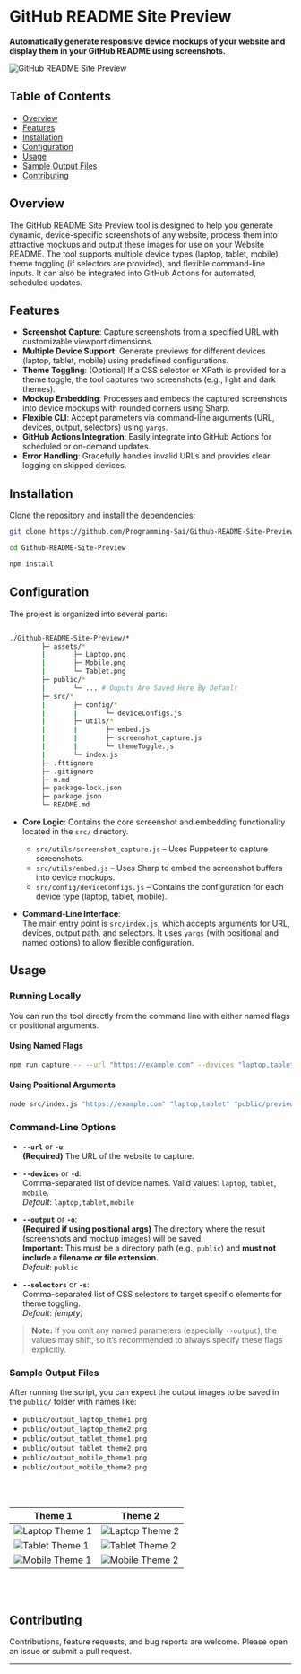 # GitHub README Site Preview

**Automatically generate responsive device mockups of your website and display them in your GitHub README using screenshots.**

<!-- PLACEHOLDER: Add a demo banner or screenshot here -->

![GitHub README Site Preview](./public/output_laptop_theme1.png)

## Table of Contents

- [Overview](#overview)
- [Features](#features)
- [Installation](#installation)
- [Configuration](#configuration)
- [Usage](#usage)
- [Sample Output Files](#sample-output-files)
- [Contributing](#contributing)

## Overview

The GitHub README Site Preview tool is designed to help you generate dynamic, device-specific screenshots of any website, process them into attractive mockups and output these images for use on your Website README. The tool supports multiple device types (laptop, tablet, mobile), theme toggling (if selectors are provided), and flexible command-line inputs. It can also be integrated into GitHub Actions for automated, scheduled updates.

## Features

- **Screenshot Capture**: Capture screenshots from a specified URL with customizable viewport dimensions.
- **Multiple Device Support**: Generate previews for different devices (laptop, tablet, mobile) using predefined configurations.
- **Theme Toggling**: (Optional) If a CSS selector or XPath is provided for a theme toggle, the tool captures two screenshots (e.g., light and dark themes).
- **Mockup Embedding**: Processes and embeds the captured screenshots into device mockups with rounded corners using Sharp.
- **Flexible CLI**: Accept parameters via command-line arguments (URL, devices, output, selectors) using `yargs`.
- **GitHub Actions Integration**: Easily integrate into GitHub Actions for scheduled or on-demand updates.
- **Error Handling**: Gracefully handles invalid URLs and provides clear logging on skipped devices.

## Installation

Clone the repository and install the dependencies:

```bash
git clone https://github.com/Programming-Sai/Github-README-Site-Preview.git

cd Github-README-Site-Preview

npm install
```

## Configuration

The project is organized into several parts:

```bash

./Github-README-Site-Preview/*
        ├─ assets/*
        |       ├─ Laptop.png
        |       ├─ Mobile.png
        |       └─ Tablet.png
        ├─ public/*
        |       └─ ... # Ouputs Are Saved Here By Default
        ├─ src/*
        |       ├─ config/*
        |       |       └─ deviceConfigs.js
        |       ├─ utils/*
        |       |       ├─ embed.js
        |       |       ├─ screenshot_capture.js
        |       |       └─ themeToggle.js
        |       └─ index.js
        ├─ .fttignore
        ├─ .gitignore
        ├─ m.md
        ├─ package-lock.json
        ├─ package.json
        └─ README.md

```

- **Core Logic**: Contains the core screenshot and embedding functionality located in the `src/` directory.

  - `src/utils/screenshot_capture.js` – Uses Puppeteer to capture screenshots.
  - `src/utils/embed.js` – Uses Sharp to embed the screenshot buffers into device mockups.
  - `src/config/deviceConfigs.js` – Contains the configuration for each device type (laptop, tablet, mobile).

- **Command-Line Interface**:  
  The main entry point is `src/index.js`, which accepts arguments for URL, devices, output path, and selectors. It uses `yargs` (with positional and named options) to allow flexible configuration.

## Usage

### Running Locally

You can run the tool directly from the command line with either named flags or positional arguments.

#### **Using Named Flags**

```bash
npm run capture -- --url "https://example.com" --devices "laptop,tablet" --output "public/preview.png" --selectors ".btn-toggle-selector1,.btn-toggle-selector2"
```

#### **Using Positional Arguments**

```bash
node src/index.js "https://example.com" "laptop,tablet" "public/preview.png" ".btn-toggle-selector1,.btn-toggle-selector2"
```

### Command-Line Options

- **`--url`** or **`-u`**:  
  **(Required)** The URL of the website to capture.

- **`--devices`** or **`-d`**:  
  Comma-separated list of device names. Valid values: `laptop`, `tablet`, `mobile`.  
  _Default_: `laptop,tablet,mobile`

- **`--output`** or **`-o`**:  
  **(Required if using positional args)** The directory where the result (screenshots and mockup images) will be saved.  
  **Important:** This must be a directory path (e.g., `public`) and **must not include a filename or file extension.**  
  _Default_: `public`

- **`--selectors`** or **`-s`**:  
  Comma-separated list of CSS selectors to target specific elements for theme toggling.  
  _Default_: _(empty)_

> **Note:** If you omit any named parameters (especially `--output`), the values may shift, so it’s recommended to always specify these flags explicitly.

### Sample Output Files

After running the script, you can expect the output images to be saved in the `public/` folder with names like:

- `public/output_laptop_theme1.png`
- `public/output_laptop_theme2.png`
- `public/output_tablet_theme1.png`
- `public/output_tablet_theme2.png`
- `public/output_mobile_theme1.png`
- `public/output_mobile_theme2.png`

<!-- PLACEHOLDER: Add images of the final outputs for each device here -->
<p align='center'>
<br>
<br>

| Theme 1                                              | Theme 2                                              |
| ---------------------------------------------------- | ---------------------------------------------------- |
| ![Laptop Theme 1](./public/output_laptop_theme1.png) | ![Laptop Theme 2](./public/output_laptop_theme2.png) |
| ![Tablet Theme 1](./public/output_tablet_theme1.png) | ![Tablet Theme 2](./public/output_tablet_theme2.png) |
| ![Mobile Theme 1](./public/output_mobile_theme1.png) | ![Mobile Theme 2](./public/output_mobile_theme2.png) |

<br>
<br>
</p>

<!-- ## GitHub Actions Integration

You can integrate this tool into GitHub Actions to automatically generate and update previews. Below is an example workflow file (`.github/workflows/screenshot-capture.yml`):

```yaml
name: Screenshot Capture

on:
  workflow_dispatch:
    inputs:
      url:
        description: 'The URL to capture'
        required: true
        default: 'https://example.com'
      devices:
        description: 'Comma-separated list of devices (e.g., laptop,tablet,mobile)'
        required: true
        default: 'laptop,tablet,mobile'
      output:
        description: 'Path to save the screenshot'
        required: false
        default: 'public/preview.png'
      selectors:
        description: 'Comma-separated list of CSS selectors'
        required: false
        default: ''
jobs:
  generate:
    runs-on: ubuntu-latest
    timeout-minutes: 10

    steps:
      - name: Checkout Repository
        uses: actions/checkout@v3

      - name: Setup Node.js
        uses: actions/setup-node@v3
        with:
          node-version: '16'

      - name: Install Dependencies
        run: npm install

      - name: Run Screenshot Capture Logic
        run: |
          node src/index.js --url "${{ github.event.inputs.url }}" --devices "${{ github.event.inputs.devices }}" --output "${{ github.event.inputs.output }}" --selectors "${{ github.event.inputs.selectors }}"
```

In this workflow:
- The user can trigger the workflow manually using `workflow_dispatch` inputs.
- The specified URL, devices, output path, and selectors are passed to the tool.
- The tool generates the screenshots and mockup images in the `public/` folder.
- You can later use another step (or a separate workflow) to publish these images (for example, using [peaceiris/actions-gh-pages](https://github.com/peaceiris/actions-gh-pages)). -->

## Contributing

Contributions, feature requests, and bug reports are welcome. Please open an issue or submit a pull request.

<!-- ## License

This project is licensed under the MIT License. See the [LICENSE](LICENSE) file for details. -->

---
